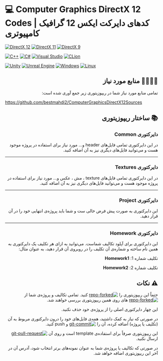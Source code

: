 # :computer: Computer Graphics DirectX 12 Codes | کدهای دایرکت ایکس 12 گرافیک کامپیوتری

[![DirectX 12](https://img.shields.io/badge/DirectX_12-2ea44f?style=for-the-badge&logo=microsoft)]()
[![DirectX 11](https://img.shields.io/badge/DirectX_11-2ea460?style=for-the-badge&logo=microsoft)]()
[![DirectX 9](https://img.shields.io/badge/DirectX_9-2ea47d?style=for-the-badge&logo=microsoft)]()

[![C++](https://img.shields.io/badge/c++-%2300599C.svg?style=for-the-badge&logo=c%2B%2B&logoColor=white)]()
[![C#](https://img.shields.io/badge/c%23-%23239120.svg?style=for-the-badge&logo=c-sharp&logoColor=white)]()
[![Visual Studio](https://img.shields.io/badge/Visual%20Studio-5C2D91.svg?style=for-the-badge&logo=visual-studio&logoColor=white)]()
[![CLion](https://img.shields.io/badge/CLion-black?style=for-the-badge&logo=clion&logoColor=white)]()

[![Unity](https://img.shields.io/badge/unity-%23000000.svg?style=for-the-badge&logo=unity&logoColor=white)]()
[![Unreal Engine](https://img.shields.io/badge/unrealengine-%23313131.svg?style=for-the-badge&logo=unrealengine&logoColor=white)]()
[![Windows](https://img.shields.io/badge/Windows-0078D6?style=for-the-badge&logo=windows&logoColor=white)]()
[![Linux](https://img.shields.io/badge/Linux-FCC624?style=for-the-badge&logo=linux&logoColor=black)]()

<div dir="rtl"> 

## :man_technologist::woman_technologist: منابع مورد نیاز

تمامی منابع مورد نیاز شما در ریپوزیتوری زیر جمع آوری شده است:

<div dir="ltr">

https://github.com/bestmahdi2/ComputerGraphicsDirectX12Sources
</div>
 
## :books: ساختار ریپوزیتوری

### دایرکتوری Common

در این دایرکتوری تمامی فایل‌های header و... مورد نیاز برای استفاده در پروژه موجود هست و می‌توانید فایل‌های دیگری نیز به
آن اضافه کنید.

---

### دایرکتوری Textures

در این دایرکتوری تمامی فایل‌های texture ، مش ، عکس و... مورد نیاز برای استفاده در پروژه موجود هست و می‌توانید فایل‌های
دیگری نیز به آن اضافه کنید.

---

### دایرکتوری Project

این دایرکتوری به صورت پیش فرض خالی ست و شما باید پروژه‌ی انتهایی خود را در آن قرار دهید.

---

### دایرکتوری Homework

این دایرکتوری برای آپلود تکالیف شماست. می‌توانید به ازای هر تکلیف یک دایرکتوری به همین نام ساخته و شماره‌ی آن تکلیف را
در روبروی آن قرار دهید، به عنوان مثال:

تکلیف شماره 1:
**Homework1**

تکلیف شماره 2:
**Homework2**
  
## :warning: نکات

حتماً این ریپوزیتوری را [![repo-forked][repo-forked]][repo-forked] کنید. تمامی تکالیف و پروژه‌ی شما از [![repo-forked][repo-forked]][repo-forked] ‌های روی همین ریپوزیتوری بررسی خواهند شد.


این چهار دایرکتوری اصلی را از پروژه‌ی خود حذف نکنید.

در صورتی که نیاز به کمک داشتید، همه‌ی فایل‌های خود را درون دایرکتوری مربوط به آن (تکلیف یا پروژه) اضافه کرده، آن را
[![git-commit][git-commit]][git-commit] و push کنید.

این ریپوزیتوری صرفاً برای استفاده‌ی template است و روی آن [![git-pull-request][git-pull-request]][git-pull-request] ارسال نکنید.

در صورتی که تکالیف یا پروژه‌ی شما به عنوان نمونه‌های برتر انتخاب شود، آدرس آن در آخر این ریپوزیتوری اضافه خواهد شد.


[repo-forked]: https://custom-icon-badges.demolab.com/badge/Fork-orange.svg?logo=fork
[git-commit]: https://custom-icon-badges.demolab.com/badge/Commit-green.svg?logo=git-commit&logoColor=fff
[git-pull-request]: https://custom-icon-badges.demolab.com/badge/Pull%20Request-purple.svg?logo=pr
</div>
